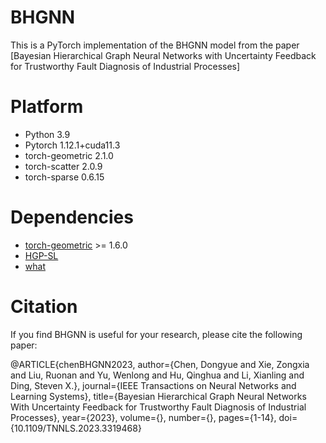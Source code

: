 # BHGNN
This is a PyTorch implementation of the BHGNN model from the paper [Bayesian Hierarchical Graph Neural Networks with Uncertainty Feedback for Trustworthy 
Fault Diagnosis of Industrial Processes]

# Platform
- Python                             3.9
- Pytorch                            1.12.1+cuda11.3
- torch-geometric                    2.1.0
- torch-scatter                      2.0.9
- torch-sparse                       0.6.15

# Dependencies

* [torch-geometric](https://github.com/rusty1s/pytorch_geometric) >= 1.6.0
* [HGP-SL](https://github.com/cszhangzhen/HGP-SL)
* [what](https://github.com/hmi88/what)

# Citation
If you find BHGNN is useful for your research, please cite the following paper:

@ARTICLE{chenBHGNN2023,
  author={Chen, Dongyue and Xie, Zongxia and Liu, Ruonan and Yu, Wenlong and Hu, Qinghua and Li, Xianling and Ding, Steven X.},
  journal={IEEE Transactions on Neural Networks and Learning Systems}, 
  title={Bayesian Hierarchical Graph Neural Networks With Uncertainty Feedback for Trustworthy Fault Diagnosis of Industrial Processes}, 
  year={2023},
  volume={},
  number={},
  pages={1-14},
  doi={10.1109/TNNLS.2023.3319468}
